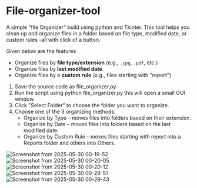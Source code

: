 # File-organizer-tool

A simple "file Organizer" build using python and Tkinter. This tool helps you clean up and organize files in a folder based on file type, modified date, or custom rules -all with click of a button.

Given below are the features
- Organize files by **file type/extension** (e.g., `.jpg`, `.pdf`, etc.)
- Organize files by **last modified date**
- Organize files by a **custom rule** (e.g., files starting with "report")

1. Save the source code as file_organizer.py
2. Run the script using python file_organizer.py
   this will open a small GUI window
3. Click "Select Folder" to choose the folder you want to organize.
4. Choose one of the 3 organizing methods:
   - Organize by Type – moves files into folders based on their extension.
   - Organize by Date – moves files into folders based on the last modified date.
   - Organize by Custom Rule – moves files starting with report into a Reports folder and others into Others.




































![Screenshot from 2025-05-30 00-19-52](https://github.com/user-attachments/assets/d3ad9d79-b532-4299-906d-ed6eff84219e)
![Screenshot from 2025-05-30 00-20-05](https://github.com/user-attachments/assets/a2798fa5-29eb-4bee-a766-8c9a56cb388d)
![Screenshot from 2025-05-30 00-20-12](https://github.com/user-attachments/assets/8a6eb895-3873-4735-a80b-e55c46f1e24d)
![Screenshot from 2025-05-30 00-28-51](https://github.com/user-attachments/assets/7d41433f-2e55-447b-84dd-c2e5b923aa0e)
![Screenshot from 2025-05-30 00-29-43](https://github.com/user-attachments/assets/e4e2c0b5-e03a-4e17-bc34-4585f2ae94ad)
